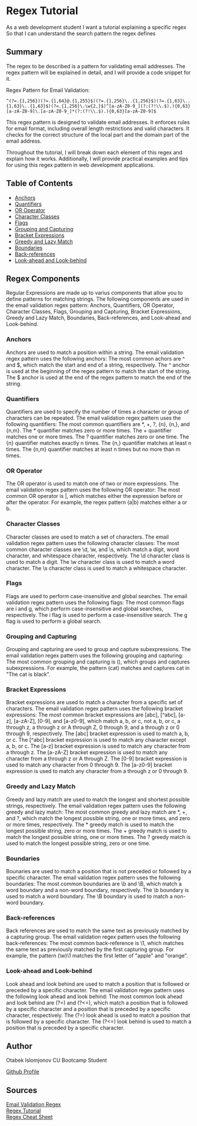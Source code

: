 # Regex Tutorial 
As a web development student
I want a tutorial explaining a specific regex
So that I can understand the search pattern the regex defines
## Summary

The regex to be described is a pattern for validating email addresses. The regex pattern will be explained in detail, and I will provide a code snippet for it.

Regex Pattern for Email Validation:
```
^(?=.{1,256})(?=.{1,64}@.{1,255}$)(?=.{1,256}\..{1,256}$)(?=.{1,63}\..{1,63}\..{1,63}$)(?=.{1,256}\.\w{2,}$)^[a-zA-Z0-9_](?:(?!\\.$).){0,63}[a-zA-Z0-9]\.[a-zA-Z0-9_]*(?:(?!\\.$).){0,63}[a-zA-Z0-9]$
```

This regex pattern is designed to validate email addresses. It enforces rules for email format, including overall length restrictions and valid characters. It checks for the correct structure of the local part and the domain part of the email address.

Throughout the tutorial, I will break down each element of this regex and explain how it works. Additionally, I will provide practical examples and tips for using this regex pattern in web development applications.


## Table of Contents

- [Anchors](#anchors)
- [Quantifiers](#quantifiers)
- [OR Operator](#or-operator)
- [Character Classes](#character-classes)
- [Flags](#flags)
- [Grouping and Capturing](#grouping-and-capturing)
- [Bracket Expressions](#bracket-expressions)
- [Greedy and Lazy Match](#greedy-and-lazy-match)
- [Boundaries](#boundaries)
- [Back-references](#back-references)
- [Look-ahead and Look-behind](#look-ahead-and-look-behind)

## Regex Components

Regular Expressions are made up to varius components that allow you to define patterns for matching strings. The following components are used in the email validation regex pattern: Anchors, Quantifiers, OR Operator, Character Classes, Flags, Grouping and Capturing, Bracket Expressions, Greedy and Lazy Match, Boundaries, Back-references, and Look-ahead and Look-behind. 

### Anchors

Anchors are used to match a position within a string. The email validation regex pattern uses the following anchors: The most common achors are ^ and $, which match the start and end of a string, respectively. The ^ anchor is used at the beginning of the regex pattern to match the start of the string. The $ anchor is used at the end of the regex pattern to match the end of the string. 

### Quantifiers

Quantifiers are used to specify the number of times a character or group of characters can be repeated. The email validation regex pattern uses the following quantifiers: The most common quantifiers are *, +, ?, {n}, {n,}, and {n,m}. The * quantifier matches zero or more times. The + quantifier matches one or more times. The ? quantifier matches zero or one time. The {n} quantifier matches exactly n times. The {n,} quantifier matches at least n times. The {n,m} quantifier matches at least n times but no more than m times. 

### OR Operator

The OR operator is used to match one of two or more expressions. The email validation regex pattern uses the following OR operator: The most common OR operator is |, which matches either the expression before or after the operator. For example, the regex pattern (a|b) matches either a or b. 

### Character Classes

Character classes are used to match a set of characters. The email validation regex pattern uses the following character classes: The most common character classes are \d, \w, and \s, which match a digit, word character, and whitespace character, respectively. The \d character class is used to match a digit. The \w character class is used to match a word character. The \s character class is used to match a whitespace character. 

### Flags

Flags are used to perform case-insensitive and global searches. The email validation regex pattern uses the following flags: The most common flags are i and g, which perform case-insensitive and global searches, respectively. The i flag is used to perform a case-insensitive search. The g flag is used to perform a global search. 

### Grouping and Capturing

Grouping and capturing are used to group and capture subexpressions. The email validation regex pattern uses the following grouping and capturing: The most common grouping and capturing is (), which groups and captures subexpressions. For example, the pattern (cat) matches and captures cat in "The cat is black". 

### Bracket Expressions

Bracket expressions are used to match a character from a specific set of characters. The email validation regex pattern uses the following bracket expressions: The most common bracket expressions are [abc], [^abc], [a-z], [a-zA-Z], [0-9], and [a-z0-9], which match a, b, or c, not a, b, or c, a through z, a through z or A through Z, 0 through 9, and a through z or 0 through 9, respectively. The [abc] bracket expression is used to match a, b, or c. The [^abc] bracket expression is used to match any character except a, b, or c. The [a-z] bracket expression is used to match any character from a through z. The [a-zA-Z] bracket expression is used to match any character from a through z or A through Z. The [0-9] bracket expression is used to match any character from 0 through 9. The [a-z0-9] bracket expression is used to match any character from a through z or 0 through 9.


### Greedy and Lazy Match

Greedy and lazy match are used to match the longest and shortest possible strings, respectively. The email validation regex pattern uses the following greedy and lazy match: The most common greedy and lazy match are *, +, and ?, which match the longest possible string, one or more times, and zero or more times, respectively. The * greedy match is used to match the longest possible string, zero or more times. The + greedy match is used to match the longest possible string, one or more times. The ? greedy match is used to match the longest possible string, zero or one time. 

### Boundaries

Bounaries are used to match a position that is not preceded or followed by a specific character. The email validation regex pattern uses the following boundaries: The most common boundaries are \b and \B, which match a word boundary and a non-word boundary, respectively. The \b boundary is used to match a word boundary. The \B boundary is used to match a non-word boundary. 

### Back-references

Back references are used to match the same text as previously matched by a capturing group. The email validation regex pattern uses the following back-references: The most common back-reference is \1, which matches the same text as previously matched by the first capturing group. For example, the pattern (\w)\1 matches the first letter of "apple" and "orange".

### Look-ahead and Look-behind

Look ahead and look behind are used to match a position that is followed or preceded by a specific character. The email validation regex pattern uses the following look ahead and look behind: The most common look ahead and look behind are (?=) and (?<=), which match a position that is followed by a specific character and a position that is preceded by a specific character, respectively. The (?=) look ahead is used to match a position that is followed by a specific character. The (?<=) look behind is used to match a position that is preceded by a specific character. 

## Author
Otabek Islomjonov CU Bootcamp Student

[Github Profile](https://github.com/Otabek0111)

## Sources 

[Email Validation Regex](https://emailregex.com/)   
[Regex Tutorial](https://www.regular-expressions.info/tutorial.html)    
[Regex Cheat Sheet](https://www.rexegg.com/regex-quickstart.html)